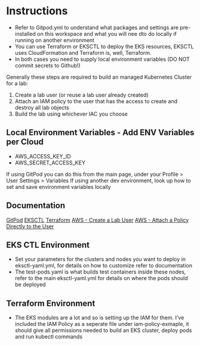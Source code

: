 # Instructions
- Refer to Gitpod.yml to understand what packages and settings are pre-installed on this workspace and what you will nee dto do locally if running on another environment
- You can use Terraform or EKSCTL to deploy the EKS resources, EKSCTL uses CloudFormation and Terraform is, well, Terraform. 
- In both cases you need to supply local environment variables (DO NOT commit secrets to Github!)

Generally these steps are required to build an managed Kubernetes Cluster for a lab:
1. Create a lab user (or reuse a lab user already created)
2. Attach an IAM policy to the user that has the access to create and destroy all lab objects
3. Build the lab using whichever IAC you choose


## Local Environment Variables - Add ENV Variables per Cloud
- AWS_ACCESS_KEY_ID
- AWS_SECRET_ACCESS_KEY

If using GitPod you can do this from the main page, under your Profile > User Settings > Variables
If using another dev environment, look up how to set and save environment variables locally

## Documentation
[GitPod](https://gitpod.io)
[EKSCTL](https://eksctl.io)
[Terraform](https://registry.terraform.io/providers/hashicorp/aws/latest/docs/resources/eks_cluster)
[AWS - Create a Lab User](https://docs.aws.amazon.com/IAM/latest/UserGuide/id_users_create.html)
[AWS - Attach a Policy Directly to the User](https://docs.aws.amazon.com/IAM/latest/UserGuide/id_users_change-permissions.html)


## EKS CTL Environment
- Set your parameters for the clusters and nodes you want to deploy in eksctl-yaml.yml, for details on how to customize refer to documentation
- The test-pods.yaml is what builds test containers inside these nodes, refer to the main eksctl-yaml.yml for details on where the pods should be deployed


## Terraform Environment
- The EKS modules are a lot and so is setting up the IAM for them. I've included the IAM Policy as a seperate file under iam-policy-exmaple, it should give all permissions needed to build an EKS cluster, deploy pods and run kubectl commands


### 

